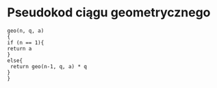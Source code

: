 # Pseudokod ciągu geometrycznego
```
geo(n, q, a)
{
if (n == 1){ 
return a
}
else{
 return geo(n-1, q, a) * q
}
}
```
